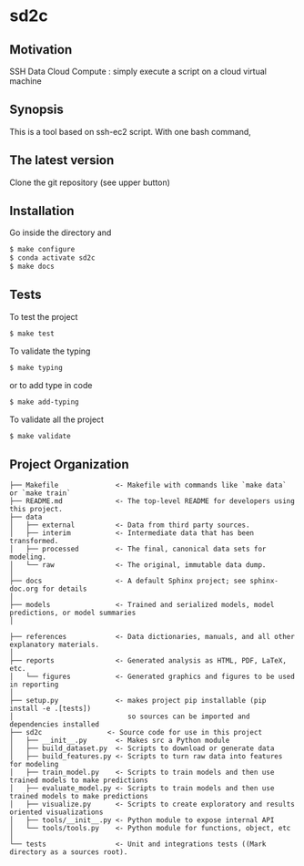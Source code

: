 # sd2c

## Motivation

SSH Data Cloud Compute : simply execute a script on a cloud virtual machine

## Synopsis

This is a tool based on ssh-ec2 script. With one bash command,

## The latest version

Clone the git repository (see upper button)

## Installation

Go inside the directory and
```bash
$ make configure
$ conda activate sd2c
$ make docs
```

## Tests

To test the project
```bash
$ make test
```

To validate the typing
```bash
$ make typing
```
or to add type in code
```bash
$ make add-typing
```

To validate all the project
```bash
$ make validate
```

## Project Organization

    ├── Makefile              <- Makefile with commands like `make data` or `make train`
    ├── README.md             <- The top-level README for developers using this project.
    ├── data
    │   ├── external          <- Data from third party sources.
    │   ├── interim           <- Intermediate data that has been transformed.
    │   ├── processed         <- The final, canonical data sets for modeling.
    │   └── raw               <- The original, immutable data dump.
    │
    ├── docs                  <- A default Sphinx project; see sphinx-doc.org for details
    │
    ├── models                <- Trained and serialized models, model predictions, or model summaries
    │

    ├── references            <- Data dictionaries, manuals, and all other explanatory materials.
    │
    ├── reports               <- Generated analysis as HTML, PDF, LaTeX, etc.
    │   └── figures           <- Generated graphics and figures to be used in reporting
    │
    ├── setup.py              <- makes project pip installable (pip install -e .[tests])
    │                            so sources can be imported and dependencies installed
    ├── sd2c                <- Source code for use in this project
    │   ├── __init__.py       <- Makes src a Python module
    │   ├── build_dataset.py  <- Scripts to download or generate data
    │   ├── build_features.py <- Scripts to turn raw data into features for modeling
    │   ├── train_model.py    <- Scripts to train models and then use trained models to make predictions
    │   ├── evaluate_model.py <- Scripts to train models and then use trained models to make predictions
    │   ├── visualize.py      <- Scripts to create exploratory and results oriented visualizations
    │   ├── tools/__init__.py <- Python module to expose internal API
    │   └── tools/tools.py    <- Python module for functions, object, etc
    │
    └── tests                 <- Unit and integrations tests ((Mark directory as a sources root).



